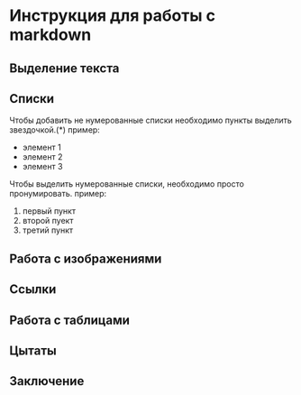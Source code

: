 # Инструкция для работы с markdown

## Выделение текста 

## Списки

Чтобы добавить не нумерованные списки необходимо пункты выделить звездочкой.(*)
пример: 
* элемент 1
* элемент 2
* элемент 3

Чтобы выделить нумерованные списки, необходимо просто пронумировать. 
пример: 

1. первый пункт
2. второй пуект
3. третий пункт

## Работа с изображениями 

## Ссылки

## Работа с таблицами 

## Цытаты 

## Заключение 